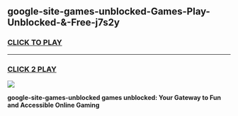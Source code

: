 
## google-site-games-unblocked-Games-Play-Unblocked-&-Free-j7s2y
<h3>
<a href="https://premium76.site?title=google-site-games-unblocked&ref=24A">CLICK TO PLAY</a></h3>
<hr>

<h3>
<a href="https://premium76.site?title=google-site-games-unblocked&ref=24A">CLICK 2 PLAY</a>
  
</h3>

<a href="https://premium76.site?title=google-site-games-unblocked&ref=24A"><img src="https://clearcache.store/games.png"></a>


**google-site-games-unblocked games unblocked: Your Gateway to Fun and Accessible Online Gaming**
